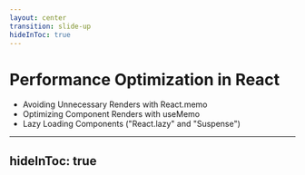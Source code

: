 ```yaml
---
layout: center
transition: slide-up
hideInToc: true
---
```


# Performance Optimization in React

<div mt-2 />

- Avoiding Unnecessary Renders with React.memo
- Optimizing Component Renders with useMemo
- Lazy Loading Components ("React.lazy" and "Suspense")

---
hideInToc: true
---
